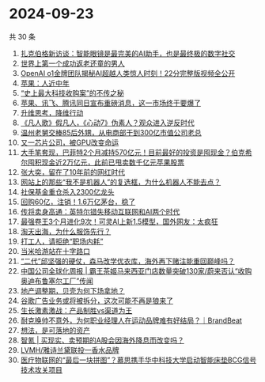 # 2024-09-23

共 30 条

<!-- BEGIN 36KR -->
<!-- 最后更新时间 2024-09-23 02:17:33 +0800 -->
1. [扎克伯格新访谈：智能眼镜是最完美的AI助手，也是最终极的数字社交](https://36kr.com/p/2959783833997574)
1. [世界上第一个成功返老还童的男人](https://36kr.com/p/2960445539160068)
1. [OpenAI o1金牌团队揭秘AI超越人类惊人时刻！22分完整版视频全公开](https://36kr.com/p/2960812673273862)
1. [苹果：人近中年](https://36kr.com/p/2955228357124482)
1. [“史上最大科技收购案”的不传之秘](https://36kr.com/p/2960669682601990)
1. [苹果、讯飞、腾讯同日宣布重磅消息，这一市场终于要爆了](https://36kr.com/p/2959039051894793)
1. [升维思考，降维行动](https://36kr.com/p/2959495130681602)
1. [《凡人歌》假凡人，《心动7》伪素人？观众进入逆反时代](https://36kr.com/p/2959777888047360)
1. [温州老舅交棒85后外甥，从电商部干到300亿市值公司老总](https://36kr.com/p/2959761653649416)
1. [又一芯片公司，被GPU改变命运](https://36kr.com/p/2959255942238217)
1. [大手笔套现，巴菲特2个月减持570亿元！目前最好的投资是囤现金？伯克希尔囤积现金近2万亿元，此前已甩卖数千亿元苹果股票](https://36kr.com/p/2960809127497989)
1. [张大奕，留在了10年前的网红时代](https://36kr.com/p/2959570405593092)
1. [网站上的那些“我不是机器人”的复选框，为什么机器人不能去点？](https://36kr.com/p/2952772312293507)
1. [社保基金重仓杀入2300亿龙头](https://36kr.com/p/2959578391138565)
1. [回购60亿，注销！1.6万亿茅台，稳了](https://36kr.com/p/2960540571606656)
1. [传将卖身高通：英特尔错失移动互联网和AI两个时代](https://36kr.com/p/2959857916481539)
1. [最强卷王3个月进化9次！可灵AI上新1.5模型，国外网友：太疯狂](https://36kr.com/p/2959437133009160)
1. [淘天出海，为什么服饰先行？](https://36kr.com/p/2959917021810946)
1. [打工人，请拒绝“职场内耗”](https://36kr.com/p/2959833824186375)
1. [当米哈游站在十字路口](https://36kr.com/p/2959950352716041)
1. [“二代”邱坚强的硬仗，森马改学优衣库，海外再下赌注能重回巅峰吗？](https://36kr.com/p/2959644161413382)
1. [中国公司全球化周报 | 霸王茶姬马来西亚门店数量突破130家/蔚来否认“收购奥迪布鲁塞尔工厂”传闻](https://36kr.com/p/2959720660750336)
1. [地产调整期，贝壳为何下场拿地？](https://36kr.com/p/2959771948617987)
1. [谷歌广告业务或将被拆分，这次可能不再是狼来了](https://36kr.com/p/2959625235550213)
1. [生长激素激战：产品制胜vs渠道为王](https://36kr.com/p/2960463233814791)
1. [耐克换帅不意外，为何职业经理人在运动品牌难有好结局？｜BrandBeat](https://36kr.com/p/2959944525697284)
1. [想法，是可落地的资产](https://36kr.com/p/2959192538222598)
1. [智氪 | 买现实、卖预期的A股会因海外降息而改变吗？](https://36kr.com/p/2960956564689157)
1. [LVMH/雅诗兰黛联投一香水品牌](https://36kr.com/p/2959689741307913)
1. [医疗物联网的“最后一块拼图”？慕思携手华中科技大学启动智能床垫BCG信号技术攻关项目](https://36kr.com/p/2960661136281602)
<!-- END 36KR -->